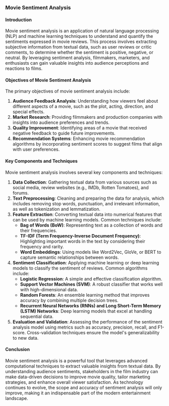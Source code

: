 ### Movie Sentiment Analysis

#### Introduction
Movie sentiment analysis is an application of natural language processing (NLP) and machine learning techniques to understand and quantify the sentiments expressed in movie reviews. This process involves extracting subjective information from textual data, such as user reviews or critic comments, to determine whether the sentiment is positive, negative, or neutral. By leveraging sentiment analysis, filmmakers, marketers, and enthusiasts can gain valuable insights into audience perceptions and reactions to films.

#### Objectives of Movie Sentiment Analysis
The primary objectives of movie sentiment analysis include:

1. **Audience Feedback Analysis**: Understanding how viewers feel about different aspects of a movie, such as the plot, acting, direction, and special effects.
2. **Market Research**: Providing filmmakers and production companies with insights into audience preferences and trends.
3. **Quality Improvement**: Identifying areas of a movie that received negative feedback to guide future improvements.
4. **Recommendation Systems**: Enhancing movie recommendation algorithms by incorporating sentiment scores to suggest films that align with user preferences.

#### Key Components and Techniques
Movie sentiment analysis involves several key components and techniques:

1. **Data Collection**: Gathering textual data from various sources such as social media, review websites (e.g., IMDb, Rotten Tomatoes), and forums.
2. **Text Preprocessing**: Cleaning and preparing the data for analysis, which includes removing stop words, punctuation, and irrelevant information, as well as tokenization and lemmatization.
3. **Feature Extraction**: Converting textual data into numerical features that can be used by machine learning models. Common techniques include:
   - **Bag of Words (BoW)**: Representing text as a collection of words and their frequencies.
   - **TF-IDF (Term Frequency-Inverse Document Frequency)**: Highlighting important words in the text by considering their frequency and rarity.
   - **Word Embeddings**: Using models like Word2Vec, GloVe, or BERT to capture semantic relationships between words.
4. **Sentiment Classification**: Applying machine learning or deep learning models to classify the sentiment of reviews. Common algorithms include:
   - **Logistic Regression**: A simple and effective classification algorithm.
   - **Support Vector Machines (SVM)**: A robust classifier that works well with high-dimensional data.
   - **Random Forests**: An ensemble learning method that improves accuracy by combining multiple decision trees.
   - **Recurrent Neural Networks (RNNs) and Long Short-Term Memory (LSTM) Networks**: Deep learning models that excel at handling sequential data.
5. **Evaluation and Validation**: Assessing the performance of the sentiment analysis model using metrics such as accuracy, precision, recall, and F1-score. Cross-validation techniques ensure the model's generalizability to new data.

#### Conclusion
Movie sentiment analysis is a powerful tool that leverages advanced computational techniques to extract valuable insights from textual data. By understanding audience sentiments, stakeholders in the film industry can make data-driven decisions to improve movie quality, tailor marketing strategies, and enhance overall viewer satisfaction. As technology continues to evolve, the scope and accuracy of sentiment analysis will only improve, making it an indispensable part of the modern entertainment landscape.
